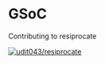 # GSoC
Contributing to resiprocate

[![udit043/resiprocate](https://travis-ci.org/udit043/resiprocate.svg?branch=master)](https://travis-ci.org/udit043/resiprocate)
